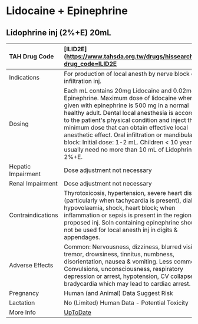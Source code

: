 # Lidocaine + Epinephrine

## Lidophrine inj (2%+E) 20mL

| TAH Drug Code      | [ILID2E](https://www.tahsda.org.tw/drugs/hissearch.php?drug_code=ILID2E                                                                                                                                                                                                                                                                                                                                                                         |
|:-------------------|:------------------------------------------------------------------------------------------------------------------------------------------------------------------------------------------------------------------------------------------------------------------------------------------------------------------------------------------------------------------------------------------------------------------------------------------------|
| Indications        | For production of local anesth by nerve block or infiltration inj.                                                                                                                                                                                                                                                                                                                                                                              |
| Dosing             | Each mL contains 20mg Lidocaine and 0.02mg Epinephrine. Maximum dose of lidocaine when given with epinephrine is 500 mg in a normal healthy adult. Dental local anesthesia is according to the patient's physical condition and inject the minimum dose that can obtain effective local anesthetic effect. Oral infiltration or mandibular block: Initial dose: 1-2 mL. Children < 10 years usually need no more than 10 mL of Lidophrine 2%+E. |
| Hepatic Impairment | Dose adjustment not necessary                                                                                                                                                                                                                                                                                                                                                                                                                   |
| Renal Impairment   | Dose adjustment not necessary                                                                                                                                                                                                                                                                                                                                                                                                                   |
| Contraindications  | Thyrotoxicosis, hypertension, severe heart disease (particularly when tachycardia is present), diabetes; hypovolaemia, shock, heart block; when inflammation or sepsis is present in the region of the proposed inj. Soln containing epinephrine should not be used for local anesth inj in digits & appendages.                                                                                                                                |
| Adverse Effects    | Common: Nervousness, dizziness, blurred vision, tremor, drowsiness, tinnitus, numbness, disorientation, nausea & vomiting. Less common: Convulsions, unconsciousness, respiratory depression or arrest, hypotension, CV collapse & bradycardia which may lead to cardiac arrest.                                                                                                                                                                |
| Pregnancy          | Human (and Animal) Data Suggest Risk                                                                                                                                                                                                                                                                                                                                                                                                            |
| Lactation          | No (Limited) Human Data - Potential Toxicity                                                                                                                                                                                                                                                                                                                                                                                                    |
| More Info          | [UpToDate](https://www.uptodate.com/contents/lidocaine-and-epinephrine-drug-information)                                                                                                                                                                                                                                                                                                                                                        |

